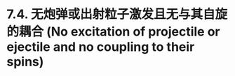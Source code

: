 # 7.4. 无炮弹或出射粒子激发且无与其自旋的耦合 (No excitation of projectile or ejectile and no coupling to their spins)
